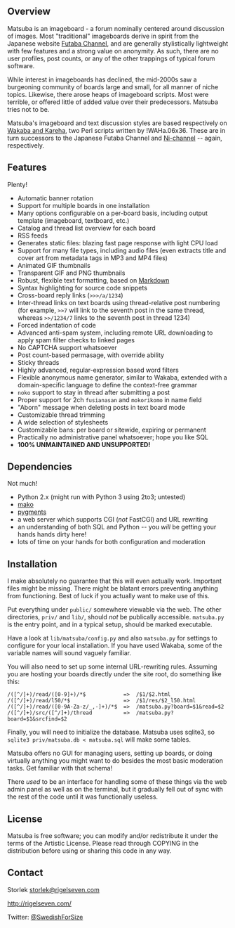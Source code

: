Overview
--------

Matsuba is an imageboard - a forum nominally centered around discussion of
images. Most "traditional" imageboards derive in spirit from the Japanese
website [Futaba Channel][], and are generally stylistically lightweight with
few features and a strong value on anonymity. As such, there are no user
profiles, post counts, or any of the other trappings of typical forum software.

While interest in imageboards has declined, the mid-2000s saw a burgeoning
community of boards large and small, for all manner of niche topics. Likewise,
there arose heaps of imageboard scripts. Most were terrible, or offered little
of added value over their predecessors. Matsuba tries not to be.

Matsuba's imageboard and text discussion styles are based respectively on
[Wakaba and Kareha][], two Perl scripts written by !WAHa.06x36. These are in
turn successors to the Japanese Futaba Channel and [Ni-channel][] -- again,
respectively.

[Futaba Channel]: http://www.2chan.net/
[Wakaba and Kareha]: http://wakaba.c3.cx/
[Ni-channel]: http://2ch.net/


Features
--------

Plenty!

* Automatic banner rotation
* Support for multiple boards in one installation
* Many options configurable on a per-board basis, including output
    template (imageboard, textboard, etc.)
* Catalog and thread list overview for each board
* RSS feeds
* Generates static files: blazing fast page response with light CPU load
* Support for many file types, including audio files (even extracts title
    and cover art from metadata tags in MP3 and MP4 files)
* Animated GIF thumbnails
* Transparent GIF and PNG thumbnails
* Robust, flexible text formatting, based on [Markdown][]
* Syntax highlighting for source code snippets
* Cross-board reply links (`>>>/a/1234`)
* Inter-thread links on text boards using thread-relative post numbering
    (for example, `>>7` will link to the seventh post in the same thread,
    whereas `>>/1234/7` links to the seventh post in thread 1234)
* Forced indentation of code
* Advanced anti-spam system, including remote URL downloading to apply
    spam filter checks to linked pages
* No CAPTCHA support whatsoever
* Post count-based permasage, with override ability
* Sticky threads
* Highly advanced, regular-expression based word filters
* Flexible anonymous name generator, similar to Wakaba, extended with a
    domain-specific language to define the context-free grammar
* `noko` support to stay in thread after submitting a post
* Proper support for 2ch `fusianasan` and `mokorikomo` in name field
* "Aborn" message when deleting posts in text board mode
* Customizable thread trimming
* A wide selection of stylesheets
* Customizable bans: per board or sitewide, expiring or permanent
* Practically no administrative panel whatsoever; hope you like SQL
* **100% UNMAINTAINED AND UNSUPPORTED!**

[Markdown]: daringfireball.net/projects/markdown/


Dependencies
------------

Not much!

* Python 2.x (might run with Python 3 using 2to3; untested)
* [mako](http://www.makotemplates.org/)
* [pygments](http://pygments.org/)
* a web server which supports CGI (*not* FastCGI) and URL rewriting
* an understanding of both SQL and Python -- you *will* be getting your hands
  hands dirty here!
* lots of time on your hands for both configuration and moderation


Installation
------------

I make absolutely no guarantee that this will even actually work. Important
files might be missing. There might be blatant errors preventing anything from
functioning. Best of luck if you actually want to make use of this.

Put everything under `public/` somewhere viewable via the web. The other
directories, `priv/` and `lib/`, should *not* be publically accessible.
`matsuba.py` is the entry point, and in a typical setup, should be marked
executable.

Have a look at `lib/matsuba/config.py` and also `matsuba.py` for settings to
configure for your local installation. If you have used Wakaba, some of the
variable names will sound vaguely familiar.

You will also need to set up some internal URL-rewriting rules. Assuming you
are hosting your boards directly under the site root, do something like this:

    /([^/]+)/read/([0-9]+)/*$            =>  /$1/$2.html
    /([^/]+)/read/l50/*$                 =>  /$1/res/$2_l50.html
    /([^/]+)/read/([0-9A-Za-z/_,-]+)/*$  =>  /matsuba.py?board=$1&read=$2
    /([^/]+)/src/([^/]+)/thread          =>  /matsuba.py?board=$1&srcfind=$2

Finally, you will need to initialize the database. Matsuba uses sqlite3, so
`sqlite3 priv/matsuba.db < matsuba.sql` will make some tables.

Matsuba offers no GUI for managing users, setting up boards, or doing
virtually anything you might want to do besides the most basic moderation
tasks. Get familiar with that schema!

There *used* to be an interface for handling some of these things via the web
admin panel as well as on the terminal, but it gradually fell out of sync with
the rest of the code until it was functionally useless.


License
-------

Matsuba is free software; you can modify and/or redistribute it under the
terms of the Artistic License. Please read through COPYING in the distribution
before using or sharing this code in any way.


Contact
-------

Storlek <storlek@rigelseven.com>

<http://rigelseven.com/>

Twitter: [@SwedishForSize](https://twitter.com/SwedishForSize)
